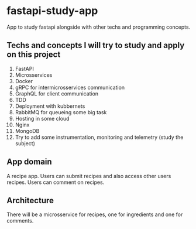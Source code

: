 # fastapi-study-app
App to study fastapi alongside with other techs and programming concepts.

## Techs and concepts I will try to study and apply on this project

1. FastAPI
2. Microsservices
3. Docker
4. gRPC for intermicrosservices communication
5. GraphQL for client communication
6. TDD
7. Deployment with kubbernets
8. RabbitMQ for queueing some big task
9. Hosting in some cloud
10. Nginx
11. MongoDB
12. Try to add some instrumentation, monitoring and telemetry (study the subject)

## App domain

A recipe app. Users can submit recipes and also access other users recipes. Users can comment on recipes.

## Architecture

There will be a microsservice for recipes, one for ingredients and one for comments.

